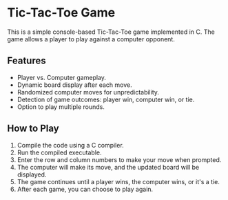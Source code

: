# Tic-Tac-Toe Game

This is a simple console-based Tic-Tac-Toe game implemented in C. The game allows a player to play against a computer opponent.

## Features

- Player vs. Computer gameplay.
- Dynamic board display after each move.
- Randomized computer moves for unpredictability.
- Detection of game outcomes: player win, computer win, or tie.
- Option to play multiple rounds.

## How to Play

1. Compile the code using a C compiler.
2. Run the compiled executable.
3. Enter the row and column numbers to make your move when prompted.
4. The computer will make its move, and the updated board will be displayed.
5. The game continues until a player wins, the computer wins, or it's a tie.
6. After each game, you can choose to play again.

